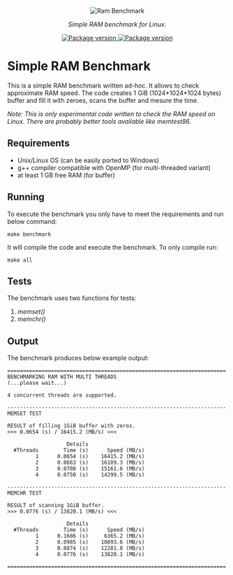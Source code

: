 <p align="center">
    <img src="https://github.com/rsusik/rambenchmark/raw/master/rambenchmark.png" alt="Ram Benchmark" />
</p>
<p align="center">
    <em>Simple RAM benchmark for Linux.</em>
</p>
<p align="center">
<a href="https://pypi.org/project/rambenchmark" target="_blank">
    <img src="https://img.shields.io/pypi/v/rambenchmark?color=%2334D058&label=pypi%20package" alt="Package version">
</a>
<a href="https://github.com/rsusik/rambenchmark/blob/master/LICENSE" target="_blank">
    <img src="https://img.shields.io/github/license/rsusik/rambenchmark" alt="Package version">
</a>
</p>


# Simple RAM Benchmark
This is a simple RAM benchmark written ad-hoc. It allows to check approximate RAM speed. The code creates 1 GiB (1024\*1024\*1024 bytes) buffer and fill it with zeroes, scans the buffer and mesure the time.

*Note: This is only experimental code written to check the RAM speed on Linux. There are probably better tools available like memtest86.*

## Requirements
* Unix/Linux OS (can be easily ported to Windows)
* g++ compiler compatible with OpenMP (for multi-threaded variant)
* at least 1 GB free RAM (for buffer)

## Running
To execute the benchmark you only have to meet the requirements and run below command:
```shell
make benchmark
```

It will compile the code and execute the benchmark. To only compile run:
```shell
make all
```

## Tests
The benchmark uses two functions for tests:
1. *memset()*
2. *memchr()*

## Output
The benchmark produces below example output:

```
======================================================================
BENCHMARKING RAM WITH MULTI THREADS
(...please wait...)

4 concurrent threads are supported.

----------------------------------------------------------------------
MEMSET TEST

RESULT of filling 1GiB buffer with zeros.
>>> 0.0654 (s) / 16415.2 (MB/s) <<<

                   Details
  #Threads        Time (s)      Speed (MB/s)
         1      0.0654 (s)    16415.2 (MB/s)
         2      0.0663 (s)    16189.3 (MB/s)
         3      0.0708 (s)    15161.6 (MB/s)
         4      0.0750 (s)    14299.5 (MB/s)

----------------------------------------------------------------------
MEMCHR TEST

RESULT of scanning 1GiB buffer.
>>> 0.0776 (s) / 13820.1 (MB/s) <<<

                   Details
  #Threads        Time (s)      Speed (MB/s)
         1      0.1686 (s)     6365.2 (MB/s)
         2      0.0985 (s)    10893.6 (MB/s)
         3      0.0874 (s)    12281.8 (MB/s)
         4      0.0776 (s)    13820.1 (MB/s)

======================================================================
```
